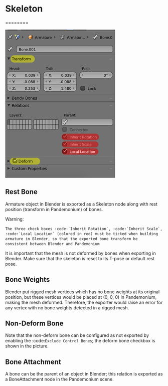 
# Skeleton
========

![](img/armature.jpg)

## Rest Bone

Armature object in Blender is exported as a Skeleton node along with
rest position (transform in Pandemonium) of bones.

Warning:

    The three check boxes :code:`Inherit Rotation`, :code:`Inherit Scale`,
    :code:`Local Location` (colored in red) must be ticked when building
    armature in Blender, so that the exported bone transform be
    consistent between Blender and Pandemonium

It is important that the mesh is not deformed by bones when exporting in Blender. Make sure
that the skeleton is reset to its T-pose or default rest pose.

## Bone Weights

Blender put rigged mesh vertices which has no bone weights at its original
position, but these vertices would be placed at (0, 0, 0) in Pandemonium, making the mesh
deformed. Therefore, the exporter would raise an error for any vertex with no bone weights
detected in a rigged mesh.

## Non-Deform Bone

Note that the non-deform bone can be configured as not exported
by enabling the :code:`Exclude Control Bones`; the deform bone
checkbox is shown in the picture.


## Bone Attachment

A bone can be the parent of an object in Blender; this relation is exported
as a BoneAttachment node in the Pandemonium scene.
